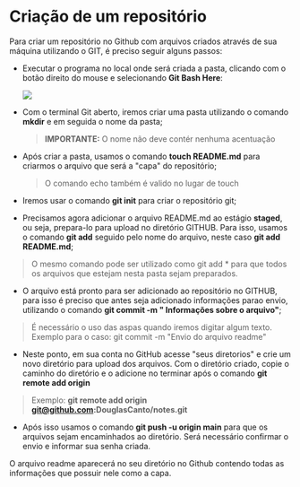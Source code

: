 # Criação de um repositório



Para criar um repositório no Github com arquivos criados através de sua máquina utilizando o GIT, é preciso seguir alguns passos:



- Executar o programa no local onde será criada a pasta, clicando com o botão direito do mouse e selecionando **Git Bash Here**:
  
  ![](C:\Users\dougl\AppData\Roaming\marktext\images\2022-01-06-17-08-25-image.png)

- Com o terminal Git aberto, iremos criar uma pasta utilizando o comando **mkdir** e em seguida o nome da pasta;
  
  > **IMPORTANTE:** O nome não deve contér nenhuma acentuação



- Após criar a pasta, usamos o comando **touch README.md** para criarmos o arquivo que será a "capa" do repositório;
  
  > O comando echo também é valido no lugar de touch
  
  

- Iremos usar o comando **git init** para criar o repositório git;



- Precisamos agora adicionar o arquivo README.md ao estágio **staged**, ou seja, prepara-lo para upload no diretório GITHUB. Para isso, usamos o comando **git add**  seguido pelo nome do arquivo, neste caso **git add README.md**;

> O mesmo comando pode ser utilizado como git add * para que todos os arquivos que estejam nesta pasta sejam preparados.



- O arquivo está pronto para ser adicionado ao repositório no GITHUB, para isso é preciso que antes seja adicionado informações parao envio, utilizando o comando **git commit -m " Informações sobre o arquivo"**;

> É necessário o uso das aspas quando iremos digitar algum texto. Exemplo para o caso: git commit -m "Envio do arquivo readme"



- Neste ponto, em sua conta no GitHub acesse "seus diretorios" e crie um novo diretório para upload dos arquivos. Com o diretório criado, copie o caminho do diretório e o adicione no terminar após o comando **git remote add origin** 

> Exemplo: **git remote add origin git@github.com:DouglasCanto/notes.git**



- Após isso usamos o comando **git push -u origin main** para que os arquivos sejam encaminhados ao diretório. Será necessário confirmar o envio e informar sua senha criada.



O arquivo readme aparecerá no seu diretório no Github contendo todas as informações que possuir nele como a capa.



